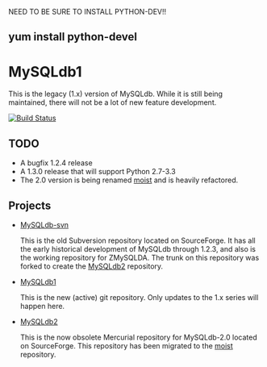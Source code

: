 NEED TO BE SURE TO INSTALL PYTHON-DEV!!
## yum install python-devel

MySQLdb1
========

This is the legacy (1.x) version of MySQLdb. While it is still being
maintained, there will not be a lot of new feature development. 

[![Build Status](https://secure.travis-ci.org/farcepest/MySQLdb1.png)](http://travis-ci.org/farcepest/MySQLdb1)

TODO
----

* A bugfix 1.2.4 release
* A 1.3.0 release that will support Python 2.7-3.3
* The 2.0 version is being renamed [moist][] and is heavily refactored.

Projects
--------

* [MySQLdb-svn][]

	This is the old Subversion repository located on SourceForge.
	It has all the early historical development of MySQLdb through 1.2.3,
	and also is the working repository for ZMySQLDA. The trunk on this
	repository was forked to create the [MySQLdb2][] repository.

* [MySQLdb1][]

	This is the new (active) git repository.
	Only updates to the 1.x series will happen here.

* [MySQLdb2][]

	This is the now obsolete Mercurial repository for MySQLdb-2.0
	located on SourceForge. This repository has been migrated to the
    [moist][] repository.


[MySQLdb1]: https://github.com/farcepest/MySQLdb1
[moist]: https://github.com/farcepest/moist
[MySQLdb-svn]: https://sourceforge.net/p/mysql-python/svn/
[MySQLdb2]: https://sourceforge.net/p/mysql-python/mysqldb-2/
